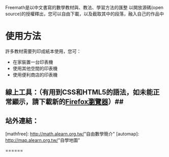 
Freemath是以中文書寫的數學教材與、教法、學習方法的匯整
以開放源碼(open source)的授權釋出，您可以自由下載，以及截取其中的段落，融入自己的作品中

# 使用方法 #

許多教材需要列印成紙本使用，您可：

- 在家裝置一台印表機
- 使用其他空間的印表機
- 使用便利商店的印表機


## 線上工具：（有用到CSS和HTML5的語法，如未能正常顯示，請下載新的<a href="http://moztw.org/firefox/">Firefox瀏覽器</a>）##

 [GGB]: <http://bestian.github.io/freemath/工具軟體/GGBtester.html> "GGB線上試用(含星星製造機)"
 [FC]: <http://bestian.github.io/freemath/工具軟體/單機閃卡.html>  "閃卡"


## 站外連結： ##

[mathfree]: <http://math.alearn.org.tw/>"自由數學簡介"
[automap]: <http://map.alearn.org.tw/>"自學地圖"

======
